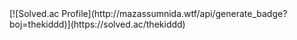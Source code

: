 <div center>
[![Solved.ac Profile](http://mazassumnida.wtf/api/generate_badge?boj=thekiddd)](https://solved.ac/thekiddd)
</div>

<!--
**Hye0nw0O/Hye0nw0O** is a ✨ _special_ ✨ repository because its `README.md` (this file) appears on your GitHub profile.

Here are some ideas to get you started:

- 🔭 I’m currently working on ...
- 🌱 I’m currently learning ...
- 👯 I’m looking to collaborate on ...
- 🤔 I’m looking for help with ...
- 💬 Ask me about ...
- 📫 How to reach me: ...
- 😄 Pronouns: ...
- ⚡ Fun fact: ...
-->
